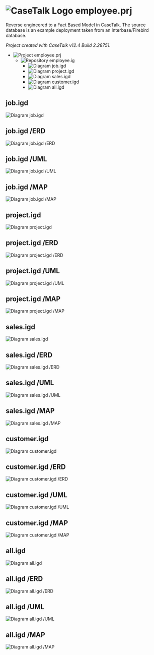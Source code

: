 ﻿# ![CaseTalk Logo](https://www.casetalk.com/images/icons/casetalk.png) employee.prj
Reverse engineered to a Fact Based Model in CaseTalk.
The source database is an example deployment taken from an Interbase/Firebird database.

*Project created with CaseTalk v12.4 Build 2.28751.*

* ![Project](https://www.casetalk.com/images/icons/prj.png) employee.prj
  * ![Repository](https://www.casetalk.com/images/icons/ig.png) employee.ig
    * ![Diagram](https://www.casetalk.com/images/icons/igd.png) job.igd
    * ![Diagram](https://www.casetalk.com/images/icons/igd.png) project.igd
    * ![Diagram](https://www.casetalk.com/images/icons/igd.png) sales.igd
    * ![Diagram](https://www.casetalk.com/images/icons/igd.png) customer.igd
    * ![Diagram](https://www.casetalk.com/images/icons/igd.png) all.igd
## job.igd
![Diagram job.igd](job.png)
## job.igd /ERD
![Diagram job.igd /ERD](job.erd.png)
## job.igd /UML
![Diagram job.igd /UML](job.uml.png)
## job.igd /MAP
![Diagram job.igd /MAP](job.map.png)
## project.igd
![Diagram project.igd](project.png)
## project.igd /ERD
![Diagram project.igd /ERD](project.erd.png)
## project.igd /UML
![Diagram project.igd /UML](project.uml.png)
## project.igd /MAP
![Diagram project.igd /MAP](project.map.png)
## sales.igd
![Diagram sales.igd](sales.png)
## sales.igd /ERD
![Diagram sales.igd /ERD](sales.erd.png)
## sales.igd /UML
![Diagram sales.igd /UML](sales.uml.png)
## sales.igd /MAP
![Diagram sales.igd /MAP](sales.map.png)
## customer.igd
![Diagram customer.igd](customer.png)
## customer.igd /ERD
![Diagram customer.igd /ERD](customer.erd.png)
## customer.igd /UML
![Diagram customer.igd /UML](customer.uml.png)
## customer.igd /MAP
![Diagram customer.igd /MAP](customer.map.png)
## all.igd
![Diagram all.igd](all.png)
## all.igd /ERD
![Diagram all.igd /ERD](all.erd.png)
## all.igd /UML
![Diagram all.igd /UML](all.uml.png)
## all.igd /MAP
![Diagram all.igd /MAP](all.map.png)
